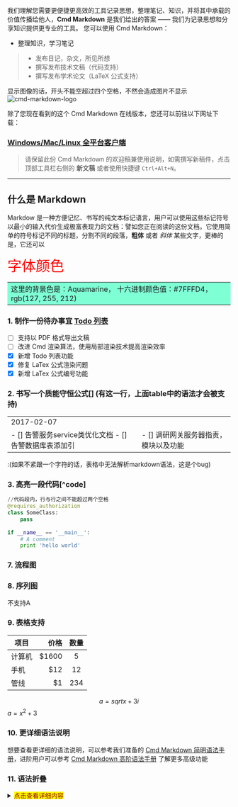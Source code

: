 我们理解您需要更便捷更高效的工具记录思想，整理笔记、知识，并将其中承载的价值传播给他人，**Cmd Markdown** 是我们给出的答案 —— 我们为记录思想和分享知识提供更专业的工具。 您可以使用 Cmd Markdown：

 * 整理知识，学习笔记
 > * 发布日记，杂文，所见所想
 > * 撰写发布技术文稿（代码支持）
 > * 撰写发布学术论文（LaTeX 公式支持）

 显示图像的话，开头不能空超过四个空格，不然会造成图片不显示
 ![cmd-markdown-logo](https://www.zybuluo.com/static/img/logo.png)

 除了您现在看到的这个 Cmd Markdown 在线版本，您还可以前往以下网址下载：

 ### [Windows/Mac/Linux 全平台客户端](https://www.zybuluo.com/cmd/)

 > 请保留此份 Cmd Markdown 的欢迎稿兼使用说明，如需撰写新稿件，点击顶部工具栏右侧的 <i class="icon-file"></i> **新文稿** 或者使用快捷键 `Ctrl+Alt+N`。

 ------

 ## 什么是 Markdown

 Markdow 是一种方便记忆、书写的纯文本标记语言，用户可以使用这些标记符号以最小的输入代价生成极富表现力的文档：譬如您正在阅读的这份文档。它使用简单的符号标记不同的标题，分割不同的段落，**粗体** 或者 *斜体* 某些文字，更棒的是，它还可以

<font color=red size=6 face=“黑体”>字体颜色</font>

<table><tr><td bgcolor=#7FFFD4>这里的背景色是：Aquamarine，  十六进制颜色值：#7FFFD4， rgb(127, 255, 212)

</td></tr></table>

 ### 1. 制作一份待办事宜 [Todo 列表](https://www.zybuluo.com/mdeditor?url=https://www.zybuluo.com/static/editor/md-help.markdown#13-待办事宜-todo-列表)

 - [ ] 支持以 PDF 格式导出文稿
 - [ ] 改进 Cmd 渲染算法，使用局部渲染技术提高渲染效率
 - [x] 新增 Todo 列表功能
 - [x] 修复 LaTex 公式渲染问题  
 - [x] 新增 LaTex 公式编号功能
 
### 2. 书写一个质能守恒公式[] (有这一行，上面table中的语法才会被支持)

<table><tr><td>
2017-02-07 </td> <td> </td> </tr>
<tr><td>
- [] 告警服务service类优化文档
- [] 告警数据库表添加引
</td><td>
 - [] 调研网关服务器指责，模块以及功能
</td></tr></table>:(如果不紧跟一个字符的话，表格中无法解析markdown语法，这是个bug)

### 3. 高亮一段代码[^code]

```python
//代码段内，行与行之间不能超过两个空格
@requires_authorization
class SomeClass:
    pass
    
if __name__ == '__main__':
    # A comment
    print 'hello world'
```


### 7. 流程图
### 8. 序列图
不支持A

### 9. 表格支持

| 项目        | 价格   |  数量  |
| --------   | -----:  | :----:  |
| 计算机     | \$1600 |   5     |
|  手机        |   \$12   |   12   |
|  管线        |    \$1    |  234  |

$$
a = sqrt{x}+ 3i
$$
$a = x^2+ 3$

### 10. 更详细语法说明

想要查看更详细的语法说明，可以参考我们准备的 [Cmd Markdown 简明语法手册][1]，进阶用户可以参考 [Cmd Markdown 高阶语法手册][2] 了解更多高级功能

[1]: https://www.zybuluo.com/mdeditor?url=https://www.zybuluo.com/static/editor/md-help.markdown
[2]: https://www.zybuluo.com/mdeditor?url=https://www.zybuluo.com/static/editor/md-help.markdown#cmd-markdown-高阶语法手册

### 11. 语法折叠

<details>
  <summary><mark><font color=darkred>点击查看详细内容</font></mark></summary>
  <p> - 测试 测试测试</p>
  <p> summary：折叠语法展示的摘要 </p>
  <p> details：折叠语法标签</p>
  <p> pre：以原有格式显示元素内的文字是已经格式化的文本。</p>
  <p> blockcode：表示程序的代码块。</p>
  <p> code：指定代码范例。</p>
  <pre><code>  
    for(int i : size()) {
        print(i)
    }
  </code></pre>
</details>

